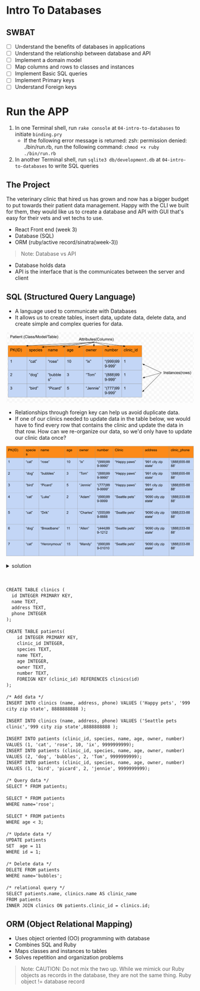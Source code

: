 # Intro To Databases
## SWBAT
- [ ] Understand the benefits of databases in applications
- [ ] Understand the relationship between database and API
- [ ] Implement a domain model
- [ ] Map columns and rows to classes and instances 
- [ ] Implement Basic SQL queries
- [ ] Implement Primary keys
- [ ] Understand Foreign keys 

# Run the APP

1. In one Terminal shell, run `rake console` at `04-intro-to-databases` to initiate `binding.pry`
    - If the following error message is returned: zsh: permission denied: ./bin/run.rb, run the following command: `chmod +x ruby ./bin/run.rb`
2. In another Terminal shell, run `sqlite3 db/development.db` at `04-intro-to-databases` to write SQL queries

## The Project 
The veterinary clinic that hired us has grown and now has a bigger budget to put towards their patient data management. Happy with the CLI we built for them, they would like us to create a database and API with GUI that's easy for their vets and vet techs to use. 
- React Front end (week 3)
- Database (SQL)
- ORM (ruby/active record/sinatra(week-3))
>Note: Database vs API
- Database holds data
- API is the interface that is the communicates between the server and client

## SQL (Structured Query Language)
- A language used to communicate with Databases 
- It allows us to create tables, insert data, update data, delete data, and create simple and complex queries for data. 

![patient_diagram](./assets/patient_diagram2.png)

- Relationships through foreign key can help us avoid duplicate data.
- If one of our clinics needed to update data in the table below, we would have to find every row that contains the clinic and update the data in that row. How can we re-organize our data, so we'd only have to update our clinic data once?

![1:1](./assets/first_normal_form.png)
 <details>
      <summary>
        solution 
      </summary>
      <hr/>
        <img src="./assets/second_normal.png"
        alt="patient diagram"
        style="margin-right: 10px;" />
      <hr/>
     </details>
<br/>


```

CREATE TABLE clinics (
  id INTEGER PRIMARY KEY,
  name TEXT,
  address TEXT,
  phone INTEGER
);

CREATE TABLE patients(
    id INTEGER PRIMARY KEY,
    clinic_id INTEGER,
    species TEXT,
    name TEXT,
    age INTEGER,
    owner TEXT,
    number TEXT,
    FOREIGN KEY (clinic_id) REFERENCES clinics(id)
);

/* Add data */
INSERT INTO clinics (name, address, phone) VALUES ('Happy pets', '999 city zip state', 8888888888 );

INSERT INTO clinics (name, address, phone) VALUES ('Seattle pets clinic','999 city zip state',8888888888 );

INSERT INTO patients (clinic_id, species, name, age, owner, number) VALUES (1, 'cat', 'rose', 10, 'ix', 9999999999);
INSERT INTO patients (clinic_id, species, name, age, owner, number) VALUES (2, 'dog', 'bubbles', 2, 'Tom', 9999999999);
INSERT INTO patients (clinic_id, species, name, age, owner, number) VALUES (1, 'bird', 'picard', 2, 'jennie', 9999999999);

/* Query data */
SELECT * FROM patients;

SELECT * FROM patients
WHERE name='rose';

SELECT * FROM patients 
WHERE age < 3;

/* Update data */
UPDATE patients
SET  age = 11
WHERE id = 1;

/* Delete data */
DELETE FROM patients
WHERE name='bubbles';

/* relational query */
SELECT patients.name, clinics.name AS clinic_name
FROM patients
INNER JOIN clinics ON patients.clinic_id = clinics.id;
```

## ORM (Object Relational Mapping)
- Uses object oriented (OO) programming with database
- Combines SQL and Ruby
- Maps classes and instances to tables
- Solves repetition and organization problems
> Note: CAUTION: Do not mix the two up. While we mimick our Ruby objects as records in the database, they are not the same thing. Ruby object != database record